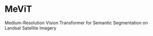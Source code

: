 # MeViT
Medium-Resolution Vision Transformer for Semantic Segmentation on Landsat Satellite Imagery

